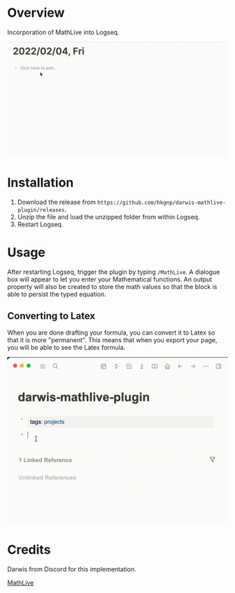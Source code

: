 # Overview

Incorporation of MathLive into Logseq.

![](/screenshots/demo.gif)

# Installation

1. Download the release from `https://github.com/hkgnp/darwis-mathlive-plugin/releases`.
2. Unzip the file and load the unzipped folder from within Logseq.
3. Restart Logseq.

# Usage

After restarting Logseq, trigger the plugin by typing `/MathLive`. A dialogue box will appear to let you enter your Mathematical functions. An output property will also be created to store the math values so that the block is able to persist the typed equation.

## Converting to Latex

When you are done drafting your formula, you can convert it to Latex so that it is more "permanent". This means that when you export your page, you will be able to see the Latex formula.

![](/screenshots/convert.gif)

# Credits

Darwis from Discord for this implementation.

[MathLive](https://cortexjs.io/mathlive)
